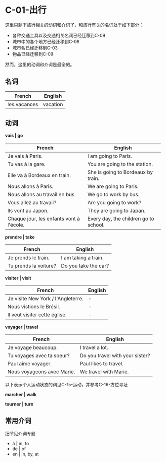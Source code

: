 # C-01-出行

这里只剩下旅行相关的动词和介词了，和旅行有关的名词处于如下部分：
* 各种交通工具以及交通相关名词已经迁移到C-09
* 城市中的各个地方已经迁移到C-08
* 城市名已经迁移到C-03
* 物品已经迁移到C-09

然而，这里的动词和介词是最全的。

## 名词

French | English
---- | ----
les vacances | vacation

## 动词

**vais | go** 

French | English
---- | ----
Je vais à Paris. | I am going to Paris.
Tu vas à la gare. | You are going to the station.
Elle va à Bordeaux en train. | She is going to Bordeaux by train.
Nous allons à Paris. | We are going to Paris.
Nous allons au travail en bus. | We go to work by bus.
Vous allez au travail? | Are you going to work?
Ils vont au Japon. | They are going to Japan.
Chaque jour, les enfants vont à l'école. | Every day, the children go to school.

**prendre | take**

French | English
---- | ----
Je prends le train. | I am taking a train.
Tu prends la voiture? | Do you take the car?

**visiter | visit**

French | English
---- | ----
Je visite New York / l'Angleterre. | -
Nous vistions le Brésil. | -
Il veut visiter cette église. | -

**voyager | travel**

French | English
---- | ----
Je voyage beaucoup. | I travel a lot.
Tu voyages avec ta soeur? | Do you travel with your sister?
Paul aime voyager. | Paul likes to travel.
Nous voyageons avec Marie. | We travel with Marie.

以下表示个人运动状态的词见C-15-运动，并参考C-16-方位寻址

**marcher | walk**

**tourner | turn**


## 常用介词

细节见介词专题

* à | in, to
* de | of
* en | in, by, at
